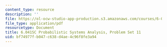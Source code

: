 ```yaml
---
content_type: resource
description: ''
file: https://ol-ocw-studio-app-production.s3.amazonaws.com/courses/6-041sc-probabilistic-systems-analysis-and-applied-probability-fall-2013/bf74977fb047c638d4ae4c96f8fe3a94_MIT6_041SCF13_assn11.pdf
file_type: application/pdf
resourcetype: Document
title: 6.041SC Probabilistic Systems Analysis, Problem Set 11
uid: bf74977f-b047-c638-d4ae-4c96f8fe3a94
---
```

